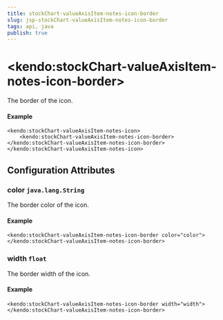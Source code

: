 ```yaml
---
title: stockChart-valueAxisItem-notes-icon-border
slug: jsp-stockChart-valueAxisItem-notes-icon-border
tags: api, java
publish: true
---
```


# \<kendo:stockChart-valueAxisItem-notes-icon-border\>

The border of the icon.

#### Example
    <kendo:stockChart-valueAxisItem-notes-icon>
        <kendo:stockChart-valueAxisItem-notes-icon-border></kendo:stockChart-valueAxisItem-notes-icon-border>
    </kendo:stockChart-valueAxisItem-notes-icon>

## Configuration Attributes

### color `java.lang.String`

The border color of the icon.

#### Example
    <kendo:stockChart-valueAxisItem-notes-icon-border color="color">
    </kendo:stockChart-valueAxisItem-notes-icon-border>

### width `float`

The border width of the icon.

#### Example
    <kendo:stockChart-valueAxisItem-notes-icon-border width="width">
    </kendo:stockChart-valueAxisItem-notes-icon-border>

 
